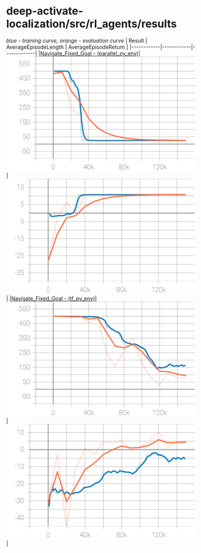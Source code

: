 # deep-activate-localization/src/rl_agents/results

*blue - training curve, orange - evaluation curve*
| Result     | AverageEpisodeLength      | AverageEpisodeReturn      |
|------------|------------|-------------| 
|[Navigate_Fixed_Goal - (parallel_py_env)](2021-04-29_21-07-57)|![Metrics_AverageEpisodeLength](2021-04-29_21-07-57/images/Metrics_AverageEpisodeLength.svg)|![Metrics_AverageReturn](2021-04-29_21-07-57/images/Metrics_AverageReturn.svg)|
|[Navigate_Fixed_Goal - (tf_py_env)](2021-04-30_07-15-35)|![Metrics_AverageEpisodeLength](2021-04-30_07-15-35/images/Metrics_AverageEpisodeLength.svg)|![Metrics_AverageReturn](2021-04-30_07-15-35/images/Metrics_AverageReturn.svg)|
